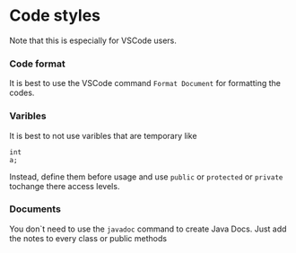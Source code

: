 Code styles
===
Note that this is especially for VSCode users.

### Code format
It is best to use the VSCode command <code>Format Document</code> for formatting the codes.

### Varibles
It is best to not use varibles that are temporary like<pre><code>int a;</code></pre>Instead, define them before usage and use <code>public</code> or <code>protected</code> or <code>private</code> tochange there access levels.

### Documents
You don`t need to use the <code>javadoc</code> command to create Java Docs. Just add the notes to every class or public methods
